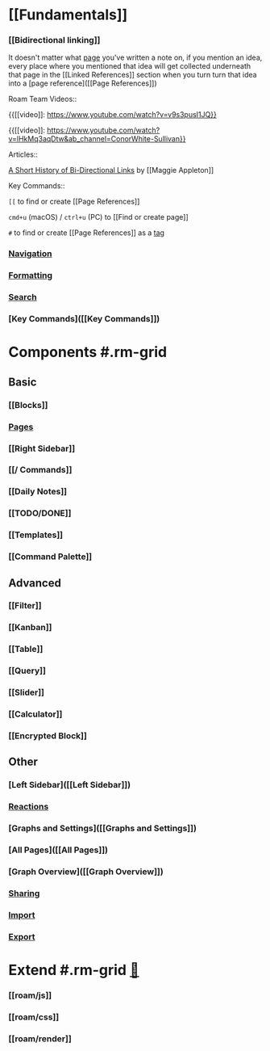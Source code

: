 # [[Fundamentals]] 

### [[Bidirectional linking]]

It doesn't matter what [page]([[Pages]]) you've written a note on, if you mention an idea, every place where you mentioned that idea will get collected underneath that page in the [[Linked References]] section when you turn turn that idea into a [page reference]([[Page References]])

Roam Team Videos::

{{[[video]]: https://www.youtube.com/watch?v=v9s3pusI1JQ}}

{{[[video]]: https://www.youtube.com/watch?v=lHkMq3aqDtw&ab_channel=ConorWhite-Sullivan}}

Articles::

[A Short History of Bi-Directional Links](https://maggieappleton.com/bidirectionals) by [[Maggie Appleton]]

Key Commands::

`[[` to find or create [[Page References]]

`cmd+u` (macOS) / `ctrl+u` (PC) to [[Find or create page]]

`#` to find or create [[Page References]] as a [tag]([[Tags]])

### [Navigation]([[Navigation]])

### [Formatting]([[Formatting]])

### [Search]([[Search]])

### [Key Commands]([[Key Commands]])

# **Components** #.rm-grid

## Basic

### [[Blocks]]

### [Pages]([[Pages]])

### [[Right Sidebar]]

### [[/ Commands]]

### [[Daily Notes]]

### [[TODO/DONE]]

### [[Templates]]

### [[Command Palette]]

## Advanced

### [[Filter]]

### [[Kanban]]

### [[Table]]

### [[Query]]

### [[Slider]]

### [[Calculator]]

### [[Encrypted Block]]

## Other

### [Left Sidebar]([[Left Sidebar]])

### [Reactions]([[Reactions]])

### [Graphs and Settings]([[Graphs and Settings]])

### [All Pages]([[All Pages]])

### [Graph Overview]([[Graph Overview]])

### [Sharing]([[Sharing]])

### [Import]([[Import]])

### [Export]([[Export]])

# **Extend** #.rm-grid [🚧](((dmQooXFj9)))

### [[roam/js]] 

### [[roam/css]]

### [[roam/render]]



